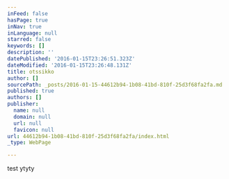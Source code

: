 ```yaml
---
inFeed: false
hasPage: true
inNav: true
inLanguage: null
starred: false
keywords: []
description: ''
datePublished: '2016-01-15T23:26:51.323Z'
dateModified: '2016-01-15T23:26:48.131Z'
title: otssikko
author: []
sourcePath: _posts/2016-01-15-44612b94-1b08-41bd-810f-25d3f68fa2fa.md
published: true
authors: []
publisher:
  name: null
  domain: null
  url: null
  favicon: null
url: 44612b94-1b08-41bd-810f-25d3f68fa2fa/index.html
_type: WebPage

---
```

test ytyty